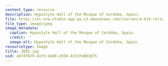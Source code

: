 ```yaml
---
content_type: resource
description: Hypostyle Hall of the Mosque of Cordoba, Spain.
file: https://ol-ocw-studio-app-qa.s3.amazonaws.com/courses/4-614-religious-architecture-and-islamic-cultures-fall-2002/a674f02541fdda66e5584153fe803d75_3002.jpg
file_type: image/jpeg
image_metadata:
  caption: Hypostyle Hall of the Mosque of Cordoba, Spain.
  credit: ''
  image-alt: Hypostyle Hall of the Mosque of Cordoba, Spain.
resourcetype: Image
title: 3002.jpg
uid: a674f025-41fd-da66-e558-4153fe803d75
---
```

